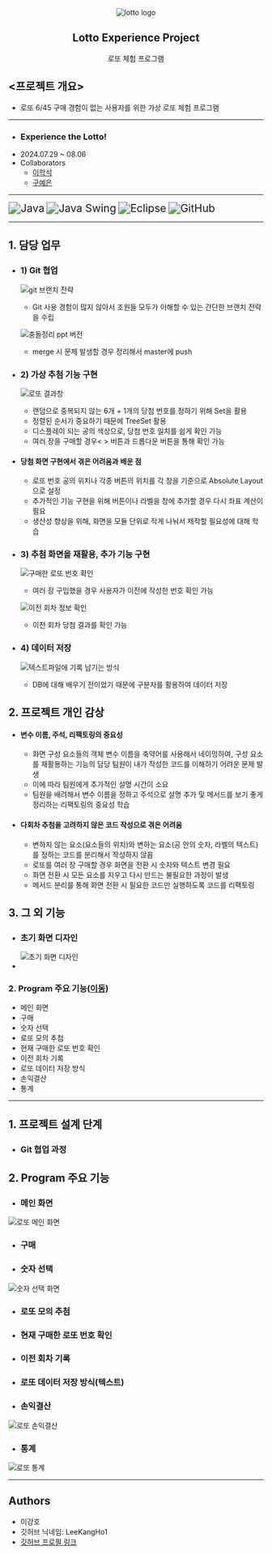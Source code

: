 <p align="center">
	<img src="https://github.com/user-attachments/assets/d0f58885-adc3-40a4-8787-5b0463cd0df6" alt="lotto logo">
</p>
 <h2 align="center">
	 Lotto Experience Project
 </h2>
 <div align="center">
    로또 체험 프로그램
</div>

## <프로젝트 개요>
- 로또 6/45 구매 경험이 없는 사용자를 위한 가상 로또 체험 프로그램
---
- ### Experience the Lotto!
- 2024.07.29 ~ 08.06
- Collaborators
	- [이학석](https://github.com/HSLee1013)
	- [구예은](https://github.com/goho11)
---
<img src="https://img.shields.io/badge/Java-007396?style=for-the-badge&logo=openJDK&logoColor=white" alt="Java" style="zoom: 1.5;" /> <img src="https://img.shields.io/badge/Java_Swing-5382A1?style=for-the-badge&logo=java&logoColor=white" alt="Java Swing" style="zoom: 1.5;" /> <img src="https://img.shields.io/badge/Eclipse-2C2255?style=for-the-badge&logo=eclipse&logoColor=white" alt="Eclipse" style="zoom: 1.5;" /> <img src="https://img.shields.io/badge/GitHub-181717?style=for-the-badge&logo=github&logoColor=white" alt="GitHub" style="zoom: 1.5;" />

---
## 1. 담당 업무
- ### 1) Git 협업
	![git 브랜치 전략](https://github.com/user-attachments/assets/f9953b41-c750-4c66-8450-1f9de843838e)
	 - Git 사용 경험이 많지 않아서 조원들 모두가 이해할 수 있는 간단한 브랜치 전략을 수립
	
	![충돌정리 ppt 버전](https://github.com/user-attachments/assets/44209db2-8ea0-4017-9cb5-49d542080f05)
	 - merge 시 문제 발생할 경우 정리해서 master에 push
- ### 2) 가상 추첨 기능 구현
	![로또 결과창](https://github.com/user-attachments/assets/e9175d81-d701-471a-89bb-83ba2c3f033c)
	- 랜덤으로 중복되지 않는 6개 + 1개의 당첨 번호를 정하기 위해 Set을 활용
	- 정렬된 순서가 중요하기 때문에 TreeSet 활용
	- 디스플레이 되는 공의 색상으로, 당첨 번호 일치를 쉽게 확인 가능
	- 여러 장을 구매할 경우< > 버튼과 드롭다운 버튼을 통해 확인 가능
- #### 당첨 화면 구현에서 겪은 어려움과 배운 점
	- 로또 번호 공의 위치나 각종 버튼의 위치를 각 창을 기준으로 Absolute Layout으로 설정
	- 추가적인 기능 구현을 위해 버튼이나 라벨을 창에 추가할 경우 다시 좌표 계산이 필요
	- 생산성 향상을 위해, 화면을 모듈 단위로 작게 나눠서 제작할 필요성에 대해 학습
- ### 3) 추첨 화면을 재활용, 추가 기능 구현
	![구매한 로또 번호 확인](https://github.com/user-attachments/assets/0a7e2381-03ce-479d-9c73-07e264d48921)
	- 여러 장 구입했을 경우 사용자가 이전에 작성한 번호 확인 가능
	
	![이전 회차 정보 확인](https://github.com/user-attachments/assets/d3a28294-176d-4fad-ba50-f0a6470ec338)
	- 이전 회차 당첨 결과를 확인 가능
- ### 4) 데이터 저장
	![텍스트파일에 기록 남기는 방식](https://github.com/user-attachments/assets/39d4db95-895d-46e9-b25d-077178ac8413)
	- DB에 대해 배우기 전이었기 때문에 구분자를 활용하여 데이터 저장
## 2. 프로젝트 개인 감상
- #### 변수 이름, 주석, 리팩토링의 중요성
	- 화면 구성 요소들의 객체 변수 이름을 축약어를 사용해서 네이밍하여, 구성 요소를 재활용하는 기능의 담당 팀원이 내가 작성한 코드를 이해하기 어려운 문제 발생
	- 이에 따라 팀원에게 추가적인 설명 시간이 소요
	- 팀원을 배려해서 변수 이름을 정하고 주석으로 설명 추가 및 메서드를 보기 좋게 정리하는 리팩토링의 중요성 학습
- #### 다회차 추첨을 고려하지 않은 코드 작성으로 겪은 어려움
	- 변하지 않는 요소(요소들의 위치)와 변하는 요소(공 안의 숫자, 라벨의 텍스트)를 정하는 코드를 분리해서 작성하지 않음
	- 로또를 여러 장 구매할 경우 화면을 전환 시 숫자와 텍스트 변경 필요
	- 화면 전환 시 모든 요소를 지우고 다시 만드는 불필요한 과정이 발생
	- 메서드 분리를 통해 화면 전환 시 필요한 코드만 실행하도록 코드를 리팩토링
## 3. 그 외 기능
- ### 초기 화면 디자인
	![초기 화면 디자인](https://github.com/user-attachments/assets/06d72225-02b6-4f76-afad-225d6f6e4714)
- 

### 2. Program 주요 기능([이동](#2-Program-주요-기능))
- 메인 화면
- 구매
- 숫자 선택
- 로또 모의 추첨
- 현재 구매한 로또 번호 확인
- 이전 회차 기록
- 로또 데이터 저장 방식
- 손익결산
- 통계
---
## 1. 프로젝트 설계 단계




- ### Git 협업 과정



## 2. Program 주요 기능
- ### 메인 화면
	
![로또 메인 화면](https://github.com/user-attachments/assets/5b7a8852-2776-4621-91ab-ea77c4be217c)

- ### 구매



- ### 숫자 선택

![숫자 선택 화면](https://github.com/user-attachments/assets/a65df7a2-51c6-4467-9014-352a5b0e8986)

- ### 로또 모의 추첨



- ### 현재 구매한 로또 번호 확인



- ### 이전 회차 기록



- ### 로또 데이터 저장 방식(텍스트)



- ### 손익결산

![로또 손익결산](https://github.com/user-attachments/assets/352c9bf4-c02a-4ba1-a289-ccd0ad0d54d9)

- ### 통계

![로또 통계](https://github.com/user-attachments/assets/e0659dc3-5803-4125-9c6a-79e0a1c20eee)

---
## Authors
- 이강호
- 깃허브 닉네임: LeeKangHo1
- [깃허브 프로필 링크](https://github.com/LeeKangHo1)
